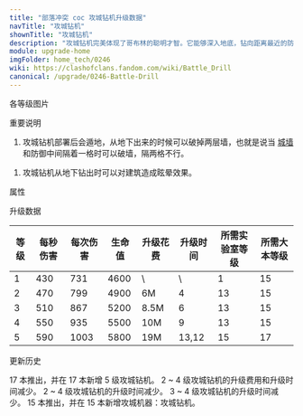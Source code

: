 ```yaml
---
title: "部落冲突 coc 攻城钻机升级数据"
navTitle: "攻城钻机"
shownTitle: "攻城钻机"
description: "攻城钻机完美体现了哥布林的聪明才智。它能够深入地底，钻向距离最近的防御建筑。到达目的地后，它会冒出地面，使用威力十足的钻头瘫痪并摧毁目标。"
module: upgrade-home
imgFolder: home_tech/0246
wiki: https://clashofclans.fandom.com/wiki/Battle_Drill
canonical: /upgrade/0246-Battle-Drill
---
```


<UnitInfo :folder="$frontmatter.imgFolder" imgSrc="Battle_Drill.png" :imgAlt="$frontmatter.navTitle" :description="$frontmatter.description" />

<SmallTitle>各等级图片</SmallTitle>

<Panel>
    <UnitImgGroup :folder="$frontmatter.imgFolder">
        <UnitImg imgTitle="1 级" imgSrc="Battle_Drill1.png" />
        <UnitImg imgTitle="2 级" imgSrc="Battle_Drill2.png" />
        <UnitImg imgTitle="3 级" imgSrc="Battle_Drill3.png" />
        <UnitImg imgTitle="4 级" imgSrc="Battle_Drill4.png" />
        <UnitImg imgTitle="5 级" imgSrc="Battle_Drill5.png" />
    </UnitImgGroup>
</Panel>

<SmallTitle>重要说明</SmallTitle>

1. 攻城钻机部署后会遁地，从地下出来的时候可以破掉两层墙，也就是说当 [城墙](/upgrade/0300-Walls) 和防御中间隔着一格时可以破墙，隔两格不行。

<Pic src="/upgrade/description/Battle_Drill_Splash.jpg" caption="攻城钻机破墙图示" :lazyLoading="false" width="750" height="435" />

1. 攻城钻机从地下钻出时可以对建筑造成眩晕效果。

<SmallTitle>属性</SmallTitle>

<UnitProperties>
    <UnitProperty pKey="攻击方式" pValue="寻找防御建筑攻击" />
    <UnitProperty pKey="攻击偏好" pValue="防御建筑" />
    <UnitProperty pKey="伤害类型" pValue="单体伤害" />
    <UnitProperty pKey="攻击的目标" pValue="仅地面目标" />
    <UnitProperty pKey="攻击距离" pValue="1 格" />
    <UnitProperty pKey="攻击速度" pValue="1.7 秒/次" />
    <UnitProperty pKey="眩晕时间" pValue="2 秒" />
    <UnitProperty pKey="移动速度" pValue="3 格/秒" />
    <UnitProperty pKey="所需攻城机器工坊等级" pValue="7" />
    <UnitProperty pKey="所需大本等级" pValue="15" />
    <UnitProperty pKey="建造时间" pValue="1200" trainingSystem="2022" />
</UnitProperties>

<SmallTitle>升级数据</SmallTitle>

<script setup>
const tableExtraInfo = [
    {
        "column": 4,
        "type": "cost",
        "gpClass": "research",
        "icon": "Elixir"
    },
    {
        "column": 5,
        "type": "time",
        "gpClass": "research"
    }
];
</script>

<UnitTable :tableExtraInfo="tableExtraInfo">

| 等级 |  每秒伤害 | 每次伤害 | 生命值 | 升级花费|  升级时间  | 所需实验室等级|所需大本等级|
|  --- |   ----   |   ----  |  ----  |  ----  |    ----   |      ----    |    ----   |
|   1  |    430   |    731  |  4600  |     \  |     \     |        1     |     15    |
|   2  |    470   |    799  |  4900  |    6M  |    4      |       13     |     15    |
|   3  |    510   |    867  |  5200  |  8.5M  |    6      |       13     |     15    |
|   4  |    550   |    935  |  5500  |   10M  |    9      |       13     |     15    |
|   5  |    590   |   1003  |  5800  |   19M  |   13,12   |       15     |     17    |
</UnitTable>

<SmallTitle>更新历史</SmallTitle>

<Timeline>
    <TimelineItem date="2024/11/25">
        <TimelineRow>17 本推出，并在 17 本新增 5 级攻城钻机。</TimelineRow>
        <TimelineRow>2 ~ 4 级攻城钻机的升级费用和升级时间减少。</TimelineRow>
    </TimelineItem>
    <TimelineItem date="2024/06/18">
        <TimelineRow>2 ~ 4 级攻城钻机的升级时间减少。</TimelineRow>
    </TimelineItem>
    <TimelineItem date="2023/12/12">
        <TimelineRow>3 ~ 4 级攻城钻机的升级时间减少。</TimelineRow>
    </TimelineItem>
    <TimelineItem date="2022/10/10">
        <TimelineRow>15 本推出，并在 15 本新增攻城机器：攻城钻机。</TimelineRow>
    </TimelineItem>
    <TimelineItem :historyBottom="true" />
</Timeline>